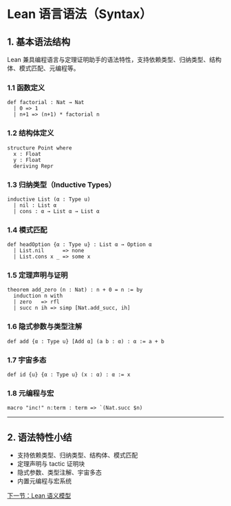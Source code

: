 # Lean 语言语法（Syntax）

## 1. 基本语法结构

Lean 兼具编程语言与定理证明助手的语法特性，支持依赖类型、归纳类型、结构体、模式匹配、元编程等。

### 1.1 函数定义

```lean
def factorial : Nat → Nat
  | 0 => 1
  | n+1 => (n+1) * factorial n
```

### 1.2 结构体定义

```lean
structure Point where
  x : Float
  y : Float
  deriving Repr
```

### 1.3 归纳类型（Inductive Types）

```lean
inductive List (α : Type u)
  | nil : List α
  | cons : α → List α → List α
```

### 1.4 模式匹配

```lean
def headOption {α : Type u} : List α → Option α
  | List.nil      => none
  | List.cons x _ => some x
```

### 1.5 定理声明与证明

```lean
theorem add_zero (n : Nat) : n + 0 = n := by
  induction n with
  | zero   => rfl
  | succ n ih => simp [Nat.add_succ, ih]
```

### 1.6 隐式参数与类型注解

```lean
def add {α : Type u} [Add α] (a b : α) : α := a + b
```

### 1.7 宇宙多态

```lean
def id {u} {α : Type u} (x : α) : α := x
```

### 1.8 元编程与宏

```lean
macro "inc!" n:term : term => `(Nat.succ $n)
```

---

## 2. 语法特性小结

- 支持依赖类型、归纳类型、结构体、模式匹配
- 定理声明与 tactic 证明块
- 隐式参数、类型注解、宇宙多态
- 内置元编程与宏系统

[下一节：Lean 语义模型](02-Semantics.md)
